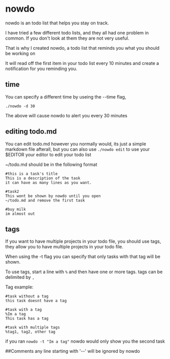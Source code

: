 # nowdo
nowdo is an todo list that helps you stay on track.

I have tried a few different todo lists, and they all had one problem in common. If you don't look at them they are not very useful.

That is why I created nowdo, a todo list that reminds you what you should
be working on

It will read off the first item in your todo list every 10 minutes and 
create a notification for you reminding you.

## time
You can specify a different time by useing the --time flag,
``` 
./nowdo -d 30
```
The above will cause nowdo to alert you every 30 minutes

## editing todo.md
You can edit todo.md however you normally would, its just a simple markdown
file afterall, but you can also use `./nowdo edit` to use your $EDITOR your editor to edit your todo list


~/todo.md should be in the following format

```
#this is a task's title
This is a description of the task
it can have as many lines as you want.

#task2
This wont be shown by nowdo until you open
~/todo.md and remove the first task

#buy milk
im almost out
```

## tags
If you want to have multiple projects in your todo file, you should use tags, they allow you to have multiple projects in your todo file.

When using the -t flag you can specify that only tasks with that tag 
will be shown.

To use tags, start a line with `%` and then have one or more tags. tags can be delimited by `,`

Tag example:
```
#task without a tag
this task doesnt have a tag

#task with a tag
%Im a tag
This task has a tag

#task with multiple tags
%tag1, tag2, other tag
```
if you ran `nowdo -t "Im a tag"` nowdo would only show you the second task



##Comments
any line starting with '--' will be ignored by nowdo
